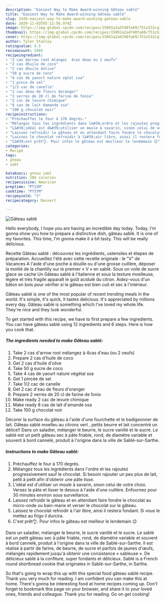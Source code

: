 ```yaml
---
description: "Easiest Way to Make Award-winning Gâteau sablé"
title: "Easiest Way to Make Award-winning Gâteau sablé"
slug: 2438-easiest-way-to-make-award-winning-gateau-sable
date: 2020-11-03T05:12:56.974Z
image: https://img-global.cpcdn.com/recipes/15091a2ad748fa69/751x532cq70/gateau-sable-photo-principale-de-la-recette.jpg
thumbnail: https://img-global.cpcdn.com/recipes/15091a2ad748fa69/751x532cq70/gateau-sable-photo-principale-de-la-recette.jpg
cover: https://img-global.cpcdn.com/recipes/15091a2ad748fa69/751x532cq70/gateau-sable-photo-principale-de-la-recette.jpg
author: Tyler Stanley
ratingvalue: 4.5
reviewcount: 2992
recipeingredient:
- "2 cas darrow root mlangez  4cas deau ou 2 oeufs"
- "2 cas dhuile de coco"
- "2 cas dhuile dolive"
- "50 g sucre de coco"
- "4 cas de yaourt nature vgtal ssa"
- "1 pince de sel"
- "1/2 cac de canelle"
- "2 cac deau de fleurs doranger"
- "2 verres de 20 cl de farine de fonio"
- "2 cac de levure chimique"
- "8 cas de lait damande ssa"
- "100 g chocolat noir"
recipeinstructions:
- "Préchauffez le four à 170 degrés."
- "Mélangez tous les ingrédients dans l&#39;ordre et les rajoutez progressivement sauf le chocolat. Si besoin rajouter un peu plus de lait, petit à petit afin d&#39;obtenir une pâte lisse."
- "L&#39;idéal est d&#39;utiliser un moule à savarin, sinon celui de votre choix. Versez la pâte et lisser le dessus à l&#39;aide d&#39;une cuillère. Enfournez pour 30 minutes environ sous surveillance."
- "Laissez refroidir le gâteau et en attendant faire fondre le chocolat au micro-onde ou bain-marie et verser le chocolat sur le gâteau."
- "Laissez le chocolat refroidir à l&#39;air libre, ainsi il restera fondant. Si vous le mettez au frigo il durcira."
- "C&#39;est prêt👌. Pour infos le gâteau est meilleur le lendemain 😉"
categories:
- Recipe
tags:
- gteau
- sabl

katakunci: gteau sabl 
nutrition: 284 calories
recipecuisine: American
preptime: "PT15M"
cooktime: "PT37M"
recipeyield: "3"
recipecategory: Dessert

---
```



![Gâteau sablé](https://img-global.cpcdn.com/recipes/15091a2ad748fa69/751x532cq70/gateau-sable-photo-principale-de-la-recette.jpg)

Hello everybody, I hope you are having an incredible day today. Today, I'm gonna show you how to prepare a distinctive dish, gâteau sablé. It is one of my favorites. This time, I'm gonna make it a bit tasty. This will be really delicious.

Recette Gâteau sablé : découvrez les ingrédients, ustensiles et étapes de préparation. Accueillez l&#39;été avec cette recette originale : le &#34;V&#34; de Vacances A l&#39;aide d&#39;une poche à douille ou d&#39;une grosse cuillère, déposer la moitié de la chantilly sur le premier « V » en sablé. Sous un voile de sucre glace se cache Un Gâteau sablé à l&#39;italienne et sous la texture moelleuse, légère et très fragile apparaît le goût acidulé du citron. Aidez-vous d&#39;un bâton en bois pour vérifier si le gâteau est bien cuit et sec à l&#39;intérieur.

Gâteau sablé is one of the most popular of recent trending meals in the world. It's simple, it's quick, it tastes delicious. It's appreciated by millions every day. Gâteau sablé is something which I've loved my whole life. They're nice and they look wonderful.


To get started with this recipe, we have to first prepare a few ingredients. You can have gâteau sablé using 12 ingredients and 6 steps. Here is how you cook that.

<!--inarticleads1-->

##### The ingredients needed to make Gâteau sablé:

1. Take 2 cas d&#39;arrow root mélangez à 4cas d&#39;eau (ou 2 oeufs)
1. Prepare 2 cas d&#39;huile de coco
1. Get 2 cas d&#39;huile d&#39;olive
1. Take 50 g sucre de coco
1. Take 4 cas de yaourt nature végétal ssa
1. Get 1 pincée de sel
1. Take 1/2 cac de canelle
1. Get 2 cac d&#39;eau de fleurs d&#39;oranger
1. Prepare 2 verres de 20 cl de farine de fonio
1. Make ready 2 cac de levure chimique
1. Make ready 8 cas de lait d&#39;amande ssa
1. Take 100 g chocolat noir


Décorer la surface du gâteau à l&#39;aide d&#39;une fourchette et le badigeonner de lait. Gâteau sablé moelleu au citrons vert , petits beurre et lait concentré un délice!! Dans un saladier, mélanger le beurre, le sucre vanillé et le sucre. Le sablé est un petit gâteau sec à pâte friable, rond, de diamètre variable et souvent à bord cannelé, produit à l&#39;origine dans la ville de Sablé-sur-Sarthe. 

<!--inarticleads2-->

##### Instructions to make Gâteau sablé:

1. Préchauffez le four à 170 degrés.
1. Mélangez tous les ingrédients dans l&#39;ordre et les rajoutez progressivement sauf le chocolat. Si besoin rajouter un peu plus de lait, petit à petit afin d&#39;obtenir une pâte lisse.
1. L&#39;idéal est d&#39;utiliser un moule à savarin, sinon celui de votre choix. Versez la pâte et lisser le dessus à l&#39;aide d&#39;une cuillère. Enfournez pour 30 minutes environ sous surveillance.
1. Laissez refroidir le gâteau et en attendant faire fondre le chocolat au micro-onde ou bain-marie et verser le chocolat sur le gâteau.
1. Laissez le chocolat refroidir à l&#39;air libre, ainsi il restera fondant. Si vous le mettez au frigo il durcira.
1. C&#39;est prêt👌. Pour infos le gâteau est meilleur le lendemain 😉


Dans un saladier, mélanger le beurre, le sucre vanillé et le sucre. Le sablé est un petit gâteau sec à pâte friable, rond, de diamètre variable et souvent à bord cannelé, produit à l&#39;origine dans la ville de Sablé-sur-Sarthe. Il est réalisé à partir de farine, de beurre, de sucre et parfois de jaunes d&#39;œufs, mélangés rapidement jusqu&#39;à obtenir une consistance « sableuse ». De délicieux sablé à la confiture, super fondants et délicieux. Sablé is a French round shortbread cookie that originates in Sablé-sur-Sarthe, in Sarthe. 

So that's going to wrap this up with this special food gâteau sablé recipe. Thank you very much for reading. I am confident you can make this at home. There's gonna be interesting food at home recipes coming up. Don't forget to bookmark this page on your browser, and share it to your loved ones, friends and colleague. Thank you for reading. Go on get cooking!
